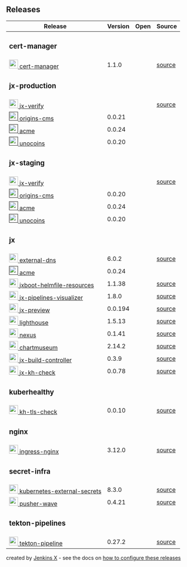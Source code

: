 ## Releases


<table class="table">
  <thead>
    <tr>
      <th scope="col">Release</th>
      <th scope="col">Version</th>
      <th scope="col">Open</th>
      <th scope="col">Source</th>
    </tr>
  </thead>
  <tbody>
    <tr>
		      <td colspan='4'><h3>cert-manager</h3></td>
		    </tr>
	    <tr>
	      <td><a href='https://github.com/jetstack/cert-manager' title='A Helm chart for cert-manager'> <img src='https://raw.githubusercontent.com/jetstack/cert-manager/master/logo/logo.png' width='24px' height='24px'> cert-manager </a></td>
	      <td>1.1.0</td>
	      <td></td>
	      <td><a href='https://github.com/jetstack/cert-manager'>source</a></td>
	    </tr>
    <tr>
		      <td colspan='4'><h3>jx-production</h3></td>
		    </tr>
	    <tr>
	      <td><a href='https://github.com/jenkins-x-plugins/jx-verify' title='This chart deletes any pods which can&#39;t load their images to work around timing issues with Workload Identity and preview environments '> <img src='https://raw.githubusercontent.com/jenkins-x/jenkins-x-website/master/images/logo/jenkinsx-icon-color.svg' width='24px' height='24px'> jx-verify </a></td>
	      <td></td>
	      <td></td>
	      <td><a href='https://github.com/jenkins-x-plugins/jx-verify'>source</a></td>
	    </tr>
    <tr>
	      <td><a href='' title='A Helm chart for Kubernetes'> <img src='https://raw.githubusercontent.com/cdfoundation/artwork/master/jenkinsx/icon/color/jenkinsx-icon-color.png' width='24px' height='24px'> origins-cms </a></td>
	      <td>0.0.21</td>
	      <td></td>
	      <td></td>
	    </tr>
    <tr>
	      <td><a href='' title='Acme'> <img src='https://avatars2.githubusercontent.com/u/35583233?s=200&v=4' width='24px' height='24px'> acme </a></td>
	      <td>0.0.24</td>
	      <td></td>
	      <td></td>
	    </tr>
    <tr>
	      <td><a href='' title='A Helm chart for Kubernetes'> <img src='https://raw.githubusercontent.com/cdfoundation/artwork/master/jenkinsx/icon/color/jenkinsx-icon-color.png' width='24px' height='24px'> unocoins </a></td>
	      <td>0.0.20</td>
	      <td></td>
	      <td></td>
	    </tr>
    <tr>
		      <td colspan='4'><h3>jx-staging</h3></td>
		    </tr>
	    <tr>
	      <td><a href='https://github.com/jenkins-x-plugins/jx-verify' title='This chart deletes any pods which can&#39;t load their images to work around timing issues with Workload Identity and preview environments '> <img src='https://raw.githubusercontent.com/jenkins-x/jenkins-x-website/master/images/logo/jenkinsx-icon-color.svg' width='24px' height='24px'> jx-verify </a></td>
	      <td></td>
	      <td></td>
	      <td><a href='https://github.com/jenkins-x-plugins/jx-verify'>source</a></td>
	    </tr>
    <tr>
	      <td><a href='' title='A Helm chart for Kubernetes'> <img src='https://raw.githubusercontent.com/cdfoundation/artwork/master/jenkinsx/icon/color/jenkinsx-icon-color.png' width='24px' height='24px'> origins-cms </a></td>
	      <td>0.0.20</td>
	      <td></td>
	      <td></td>
	    </tr>
    <tr>
	      <td><a href='' title='Acme'> <img src='https://avatars2.githubusercontent.com/u/35583233?s=200&v=4' width='24px' height='24px'> acme </a></td>
	      <td>0.0.24</td>
	      <td></td>
	      <td></td>
	    </tr>
    <tr>
	      <td><a href='' title='A Helm chart for Kubernetes'> <img src='https://raw.githubusercontent.com/cdfoundation/artwork/master/jenkinsx/icon/color/jenkinsx-icon-color.png' width='24px' height='24px'> unocoins </a></td>
	      <td>0.0.20</td>
	      <td></td>
	      <td></td>
	    </tr>
    <tr>
		      <td colspan='4'><h3>jx</h3></td>
		    </tr>
	    <tr>
	      <td><a href='https://github.com/bitnami/charts/tree/master/bitnami/external-dns' title='ExternalDNS is a Kubernetes addon that configures public DNS servers with information about exposed Kubernetes services to make them discoverable.'> <img src='https://bitnami.com/assets/stacks/external-dns/img/external-dns-stack-220x234.png' width='24px' height='24px'> external-dns </a></td>
	      <td>6.0.2</td>
	      <td></td>
	      <td><a href='https://github.com/bitnami/charts/tree/master/bitnami/external-dns'>source</a></td>
	    </tr>
    <tr>
	      <td><a href='' title='Acme'> <img src='https://avatars2.githubusercontent.com/u/35583233?s=200&v=4' width='24px' height='24px'> acme </a></td>
	      <td>0.0.24</td>
	      <td></td>
	      <td></td>
	    </tr>
    <tr>
	      <td><a href='https://github.com/jenkins-x-charts/jxboot-helmfile-resources' title='A Helm chart for the resources for JX Boot'> <img src='https://raw.githubusercontent.com/jenkins-x/jenkins-x-website/master/images/logo/jenkinsx-icon-color.svg' width='24px' height='24px'> jxboot-helmfile-resources </a></td>
	      <td>1.1.38</td>
	      <td></td>
	      <td><a href='https://github.com/jenkins-x-charts/jxboot-helmfile-resources'>source</a></td>
	    </tr>
    <tr>
	      <td><a href='https://github.com/jenkins-x/jx-pipelines-visualizer' title='Web UI for Jenkins X, with a clear goal - visualize the pipelines - and their logs.'> <img src='https://raw.githubusercontent.com/jenkins-x/jenkins-x-website/master/images/logo/jenkinsx-icon-color.svg' width='24px' height='24px'> jx-pipelines-visualizer </a></td>
	      <td>1.8.0</td>
	      <td></td>
	      <td><a href='https://github.com/jenkins-x/jx-pipelines-visualizer'>source</a></td>
	    </tr>
    <tr>
	      <td><a href='https://github.com/jenkins-x-plugins/jx-preview' title='This chart installs the jx-preview CRD and garbagecollection job '> <img src='https://raw.githubusercontent.com/jenkins-x/jenkins-x-website/master/images/logo/jenkinsx-icon-color.svg' width='24px' height='24px'> jx-preview </a></td>
	      <td>0.0.194</td>
	      <td></td>
	      <td><a href='https://github.com/jenkins-x-plugins/jx-preview'>source</a></td>
	    </tr>
    <tr>
	      <td><a href='https://github.com/jenkins-x/lighthouse' title='This chart bootstraps installation of [Lighthouse](https://github.com/jenkins-x/lighthouse). '> <img src='https://raw.githubusercontent.com/jenkins-x/jenkins-x-website/master/images/logo/jenkinsx-icon-color.svg' width='24px' height='24px'> lighthouse </a></td>
	      <td>1.5.13</td>
	      <td></td>
	      <td><a href='https://github.com/jenkins-x/lighthouse'>source</a></td>
	    </tr>
    <tr>
	      <td><a href='https://github.com/jenkins-x-charts/nexus' title='A Helm chart for Kubernetes'> <img src='https://raw.githubusercontent.com/jenkins-x/jenkins-x-platform/master/jenkins-x-platform/images/nexus.png' width='24px' height='24px'> nexus </a></td>
	      <td>0.1.41</td>
	      <td></td>
	      <td><a href='https://github.com/jenkins-x-charts/nexus'>source</a></td>
	    </tr>
    <tr>
	      <td><a href='https://github.com/helm/chartmuseum' title='DEPRECATED Host your own Helm Chart Repository'> <img src='https://raw.githubusercontent.com/helm/chartmuseum/master/logo2.png' width='24px' height='24px'> chartmuseum </a></td>
	      <td>2.14.2</td>
	      <td></td>
	      <td><a href='https://github.com/helm/chartmuseum'>source</a></td>
	    </tr>
    <tr>
	      <td><a href='https://jenkins-x.io/' title='Jenkins X next gen cloud CI / CD platform for Kubernetes'> <img src='https://raw.githubusercontent.com/jenkins-x/jenkins-x-website/master/images/logo/jenkinsx-icon-color.svg' width='24px' height='24px'> jx-build-controller </a></td>
	      <td>0.3.9</td>
	      <td></td>
	      <td><a href='https://jenkins-x.io/'>source</a></td>
	    </tr>
    <tr>
	      <td><a href='https://jenkins-x.io/' title='Jenkins X next gen cloud CI / CD platform for Kubernetes'> <img src='https://jenkins-x.github.io/jenkins-x-website/img/profile.png' width='24px' height='24px'> jx-kh-check </a></td>
	      <td>0.0.78</td>
	      <td></td>
	      <td><a href='https://jenkins-x.io/'>source</a></td>
	    </tr>
    <tr>
		      <td colspan='4'><h3>kuberhealthy</h3></td>
		    </tr>
	    <tr>
	      <td><a href='https://jenkins-x.io/' title='Jenkins X next gen cloud CI / CD platform for Kubernetes'> <img src='https://jenkins-x.github.io/jenkins-x-website/img/profile.png' width='24px' height='24px'> kh-tls-check </a></td>
	      <td>0.0.10</td>
	      <td></td>
	      <td><a href='https://jenkins-x.io/'>source</a></td>
	    </tr>
    <tr>
		      <td colspan='4'><h3>nginx</h3></td>
		    </tr>
	    <tr>
	      <td><a href='https://github.com/kubernetes/ingress-nginx' title='Ingress controller for Kubernetes using NGINX as a reverse proxy and load balancer'> <img src='https://upload.wikimedia.org/wikipedia/commons/thumb/c/c5/Nginx_logo.svg/500px-Nginx_logo.svg.png' width='24px' height='24px'> ingress-nginx </a></td>
	      <td>3.12.0</td>
	      <td></td>
	      <td><a href='https://github.com/kubernetes/ingress-nginx'>source</a></td>
	    </tr>
    <tr>
		      <td colspan='4'><h3>secret-infra</h3></td>
		    </tr>
	    <tr>
	      <td><a href='https://github.com/external-secrets/kubernetes-external-secrets' title='Kubernetes External Secrets CustomResourceDefinition'> <img src='' width='24px' height='24px'> kubernetes-external-secrets </a></td>
	      <td>8.3.0</td>
	      <td></td>
	      <td><a href='https://github.com/external-secrets/kubernetes-external-secrets'>source</a></td>
	    </tr>
    <tr>
	      <td><a href='https://github.com/pusher/wave' title='wave chart that runs on kubernetes'> <img src='' width='24px' height='24px'> pusher-wave </a></td>
	      <td>0.4.21</td>
	      <td></td>
	      <td><a href='https://github.com/pusher/wave'>source</a></td>
	    </tr>
    <tr>
		      <td colspan='4'><h3>tekton-pipelines</h3></td>
		    </tr>
	    <tr>
	      <td><a href='https://github.com/cdfoundation/tekton-helm-chart' title='A Helm chart for Tekton Pipelines'> <img src='https://avatars2.githubusercontent.com/u/47602533' width='24px' height='24px'> tekton-pipeline </a></td>
	      <td>0.27.2</td>
	      <td></td>
	      <td><a href='https://github.com/cdfoundation/tekton-helm-chart'>source</a></td>
	    </tr>

  </tbody>
</table>

created by [Jenkins X](https://jenkins-x.io/) - see the docs on [how to configure these releases](https://jenkins-x.io/v3/develop/apps/)
